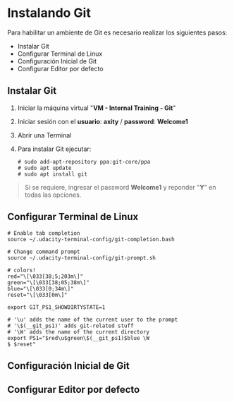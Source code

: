 # Instalando Git
Para habilitar un ambiente de Git es necesario realizar los siguientes pasos:

 - Instalar Git
 - Configurar Terminal de Linux
 - Configuración Inicial de Git
 - Configurar Editor por defecto

## Instalar Git
 1. Iniciar la máquina virtual "**VM - Internal Training - Git**"
 2. Iniciar sesión con el **usuario**: **axity** / **password**: **Welcome1**
 3. Abrir una Terminal
 4. Para instalar Git ejecutar:

        # sudo add-apt-repository ppa:git-core/ppa
        # sudo apt update
        # sudo apt install git
    

> Si se requiere, ingresar el password **Welcome1** y reponder "**Y**" en todas las opciones.

## Configurar Terminal de Linux


    # Enable tab completion
    source ~/.udacity-terminal-config/git-completion.bash
    
    # Change command prompt
    source ~/.udacity-terminal-config/git-prompt.sh
    
    # colors!
    red="\[\033[38;5;203m\]"
    green="\[\033[38;05;38m\]"
    blue="\[\033[0;34m\]"
    reset="\[\033[0m\]"
    
    export GIT_PS1_SHOWDIRTYSTATE=1

    # '\u' adds the name of the current user to the prompt
    # '\$(__git_ps1)' adds git-related stuff
    # '\W' adds the name of the current directory
    export PS1="$red\u$green\$(__git_ps1)$blue \W
    $ $reset"


## Configuración Inicial de Git

## Configurar Editor por defecto

<!--stackedit_data:
eyJoaXN0b3J5IjpbLTg4MzMzOTcwMSwtMzgzOTMwNDUsLTIxMD
ExMjYzMDcsNzczOTQxMzA1LDgwNDA2Mzg1NywxODM2MjM3MDIs
OTAzMzAyOTk4LC03MTcyMzY3MTMsLTMwNDEyNjMxOCwxOTY4MD
cxODM0LC0xOTM4NzI1NjcxLDM1OTY3MzQ2LDczMDk5ODExNl19

-->